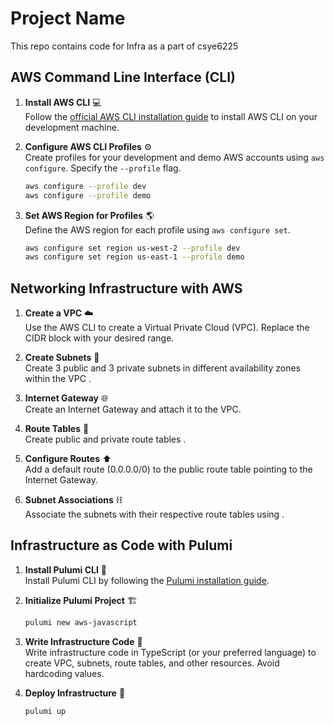 # Project Name
This repo contains code for Infra as a part of csye6225

## AWS Command Line Interface (CLI)

1. **Install AWS CLI** :computer:  
   Follow the [official AWS CLI installation guide](https://docs.aws.amazon.com/cli/latest/userguide/cli-configure-files.html) to install AWS CLI on your development machine.

2. **Configure AWS CLI Profiles** :gear:  
   Create profiles for your development and demo AWS accounts using `aws configure`. Specify the `--profile` flag.

    ```bash
    aws configure --profile dev
    aws configure --profile demo
    ```

3. **Set AWS Region for Profiles** :earth_americas:  
   Define the AWS region for each profile using `aws configure set`.

    ```bash
    aws configure set region us-west-2 --profile dev
    aws configure set region us-east-1 --profile demo
    ```

## Networking Infrastructure with AWS

1. **Create a VPC** :cloud:  
   Use the AWS CLI to create a Virtual Private Cloud (VPC). Replace the CIDR block with your desired range.


2. **Create Subnets** :electric_plug:  
   Create 3 public and 3 private subnets in different availability zones within the VPC .

3. **Internet Gateway** :globe_with_meridians:  
   Create an Internet Gateway and attach it to the VPC.


4. **Route Tables** :arrows_counterclockwise:  
   Create public and private route tables .

5. **Configure Routes** :arrow_up:  
   Add a default route (0.0.0.0/0) to the public route table pointing to the Internet Gateway.

6. **Subnet Associations** :chains:  
   Associate the subnets with their respective route tables using .

## Infrastructure as Code with Pulumi

1. **Install Pulumi CLI** :hammer:  
   Install Pulumi CLI by following the [Pulumi installation guide](https://www.pulumi.com/docs/get-started/install/).

2. **Initialize Pulumi Project** :building_construction:  

    ```bash
    pulumi new aws-javascript
    ```

3. **Write Infrastructure Code** :pencil:  
   Write infrastructure code in TypeScript (or your preferred language) to create VPC, subnets, route tables, and other resources. Avoid hardcoding values.

4. **Deploy Infrastructure** :rocket:

    ```bash
    pulumi up
    ```

